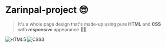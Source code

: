 # Zarinpal-project 😎
> It's a whole page design that's made-up using pure **HTML** and **CSS** with ***responsive*** appearance 👨‍💻.

![HTML5](https://img.shields.io/badge/html5-%23E34F26.svg?style=for-the-badge&logo=html5&logoColor=white)
![CSS3](https://img.shields.io/badge/css3-%231572B6.svg?style=for-the-badge&logo=css3&logoColor=white)
